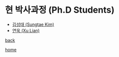 # **현 박사과정 (Ph.D Students)**

- [김성태 (Sungtae Kim)](./SungtaeKim.md)
- [연욱 (Xu Lian)](./XuLian.md)


[back](../)

[home](../../index.md)
